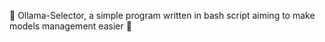 💫 Ollama-Selector, a simple program written in bash script aiming to make models management easier 🫡
